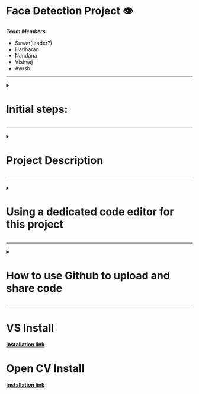 # Face Detection Project :eye:


***Team Members***
- Suvan(leader?)
- Hariharan
- Nandana
- Vishvaj
- Ayush


***
<details id=1 closed>
  <summary><h1>Initial steps:</h1></summary>

    Before starting this project make sure you have completed the following
<b>

  -  Visual Studio Community version 
  -  OpenCV library
  -  Github Global Campus programme
  
  
  ``` refer to miscellaneous section for access links ```
</b>
</details>


***

<details id=2 closed>
  <summary><h1>Project Description</h1></summary> 
  <h3>UML USE CASE DIAGRAM</h3>
  
  
  ![facedetectproj 1](https://user-images.githubusercontent.com/118198968/219878985-3be39a09-9e59-495c-a1d6-b5b5623847cc.png "UML USE CASE DIAGRAM BY SUVAN")
  
  ``` Diagram is subject to change ```
  
  ***
  
  <b> How does our project work? </h>
  - The user runs our program 
  - The program activates the camera and either captures a single picture or a live feed of the user's face (input is given frame by frame).
  - The frame is then analyzed by the haarcascades.xml file
  - The frame is then sent to the eye_tree_eyeglasses.xml or the frontalcatface.xml file which will draw a rectangle/circle or other fancy denotations
  - The output frame is then sent back and displayed to the user 
  
  
  There can be additional features like face-counter, name-tags, etc..
  
</details>

***

<details id=3 closed>
  <summary><h1>Using a dedicated code editor for this project</h1></summary>
  For this specific Project we would be using Visual Studio Community Release.
  <p>
  To Download:  
    
  -  navigate to the link provided below
  -  Click on the download button on the website
  -  Wait for the download to finish 
  -  Run the Visual Studio Installer program
  -  Inside, Choose The Desktop development with C++ option only ![image](https://user-images.githubusercontent.com/118198968/219970784-0bd99768-52e9-43d3-9baf-51260c0a0024.png)

  -  wait till installation procedure finishes.
  </p>
  
  *If there are any errors that say 'file' failed to install, Click on retry button*

</details>

***

<details id=4 closed>
  <summary><h1>How to use Github to upload and share code</h1></summary>

  Once you're done with some code and wish to share it with the rest of the team :

  1)  Make sure your code is nice and **packaged within a subfolder** such that you will share the folder as a whole.
  2) Go to this repository
  3) Click on Main and **switch to the testing branch** ![image](https://user-images.githubusercontent.com/118198968/219971226-abd463c2-783e-4d54-9e2e-03d6eefca0df.png)

  4)  Click on **Add File**. ![image](https://user-images.githubusercontent.com/118198968/219971261-ef2f1807-393c-4a34-b4c9-40b0c9771365.png)

  5)  Click on **Upload file**
  6)  You will see this page. **ENSURE THAT THIS IS SET TO TEST**![image](https://user-images.githubusercontent.com/118198968/219971302-a58af64e-a442-4bbc-9b89-51d260ab5d46.png)
  7)  **Upload your files** either by dragging and dropping or by selecting from a list
  8)  **Be sure to add a description on the update**
  9)  click on commit changes.
  10) Be sure to inform us about the changes. 
</details>


***

# VS Install
[Installation link](https://visualstudio.microsoft.com/vs/community/)

# Open CV Install
[Installation link](https://sourceforge.net/projects/opencvlibrary/)


